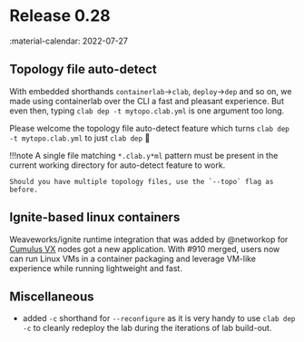# Release 0.28
:material-calendar: 2022-07-27

## Topology file auto-detect
With embedded shorthands `containerlab`->`clab`, `deploy`->`dep` and so on, we made using containerlab over the CLI a fast and pleasant experience. But even then, typing `clab dep -t mytopo.clab.yml` is one argument too long.

Please welcome the topology file auto-detect feature which turns `clab dep -t mytopo.clab.yml` to just `clab dep` :partying_face:

!!!note
    A single file matching `*.clab.y*ml` pattern must be present in the current working directory for auto-detect feature to work.

    Should you have multiple topology files, use the `--topo` flag as before.

## Ignite-based linux containers
Weaveworks/ignite runtime integration that was added by @networkop for [Cumulus VX](../manual/kinds/cvx.md) nodes got a new application. With #910 merged, users now can run Linux VMs in a container packaging and leverage VM-like experience while running lightweight and fast.

## Miscellaneous

* added `-c` shorthand for `--reconfigure` as it is very handy to use `clab dep -c` to cleanly redeploy the lab during the iterations of lab build-out.

